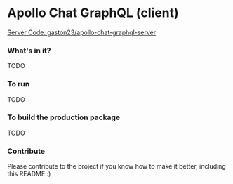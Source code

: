 # Apollo Chat GraphQL (client)

[Server Code: gaston23/apollo-chat-graphql-server](http://github.com/gaston23/apollo-chat-graphql-server)

### What's in it?
TODO

### To run
TODO

### To build the production package
TODO

### Contribute
Please contribute to the project if you know how to make it better, including this README :)
